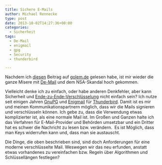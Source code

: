 ```yaml
---
title: Sichere E-Mails
author: Michael Rennecke
type: post
date: 2013-10-02T14:27:36+00:00
categories:
  - Sicherheit
tags:
  - De-Mail
  - enigmail
  - gpg
  - Security
  - thunderbird

---
```

Nachdem ich <a title="Artikel auf golem.de" href="http://www.golem.de/news/gesellschaft-fuer-informatik-wir-brauchen-sichere-standardisierung-der-verschluesselung-1310-101928.html" target="_blank">diesen</a> Beitrag auf <a title="golem.de" href="http://www.golem.de/" target="_blank">golem.de</a> gelesen habe, ist mir wieder die ganze Misere mit <a title="De-Mail Seite" href="http://www.de-mail.de/" target="_blank">De-Mail</a> und dem NSA-Skandal hoch gekommen.

Vielleicht denke ich zu einfach, oder habe anderen Denkfehler, aber kann Sicherheit und <a href="http://de.wikipedia.org/wiki/Ende-zu-Ende-Verschl%C3%BCsselung" target="_blank">Ende-zu-Ende-Verschlüsselung</a> nicht einfach sein? Ich nutze seit einigen Jahren <a href="http://www.gnupg.org/" target="_blank">GnuPG</a> und <a href="https://www.enigmail.net" target="_blank">Enigmail</a> für [Thunderbird][1]. Damit ist es mir und meinen Kommunikationspartnern möglich, dass wir die Mails signieren und verschlüsseln können. Ich gebe zu, dass die Verwendung etwas komplizierter ist, als eine normale Mail ist. Im Großen und Ganzen halte ich das Verfahren für E-Mail-Provider und Behörden umsetzbar und ein Dritter hat es schwer die Nachricht zu lesen bzw. verändern.  Es ist Möglich, dass man Keys widerrufen kann und, dass man sie austauscht.

Die Dinge, die oben beschrieben sind, sind doch Anforderungen für eine moderne verschlüsselte Mail. Weswegen wir das neu erfunden, anstatt etwas vorhandenes zu vereinfachen bzw. Regeln über Algorithmen und Schlüssellängen festlegen?

 [1]: http://www.thunderbird-mail.de/